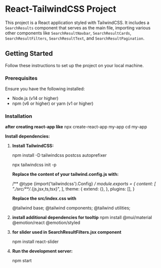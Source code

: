 # React-TailwindCSS Project

This project is a React application styled with TailwindCSS. It includes a `SearchResults` component that serves as the main file, importing various other components like `SearchResultNavbar`, `SearchResultCards`, `SearchResultFilters`, `SearchResultText`, and `SearchResultPagination`.

## Getting Started
Follow these instructions to set up the project on your local machine.

### Prerequisites
Ensure you have the following installed:
- Node.js (v14 or higher)
- npm (v6 or higher) or yarn (v1 or higher)

### Installation

**after creating react-app like**
npx create-react-app my-app
cd my-app

**Install dependencies:**

1. **Install TailwindCSS:**

    npm install -D tailwindcss postcss autoprefixer

    npx tailwindcss init -p

    **Replace the content of your tailwind.config.js with:**

    /** @type {import('tailwindcss').Config} */
      module.exports = {
        content: [
           "./src/**/*.{js,jsx,ts,tsx}",
        ],
        theme: {
        extend: {},
      },
        plugins: [],
     }

     **Replace the src/index.css with**

     @tailwind base;
     @tailwind components;
     @tailwind utilities;


3. **install additional dependencies for tooltip**
    npm install @mui/material @emotion/react @emotion/styled

4. **for slider used in SearchResultFilters.jsx component**

    npm install react-slider

5. **Run the development server:**

    npm start




